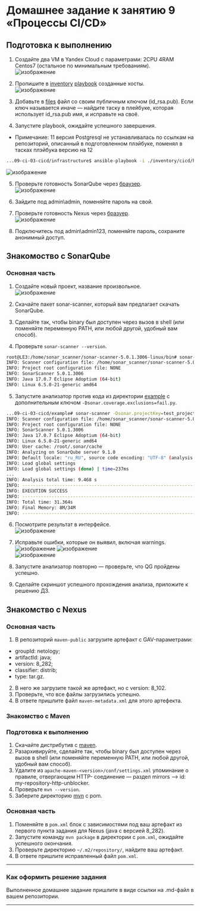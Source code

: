 # Домашнее задание к занятию 9 «Процессы CI/CD»

## Подготовка к выполнению

1. Создайте два VM в Yandex Cloud с параметрами: 2CPU 4RAM Centos7 (остальное по минимальным требованиям).  
![изображение](https://github.com/PetrMezentsev/homeworks/assets/124135353/f9804780-2b69-4a48-b615-2ef60c8ad38e)


2. Пропишите в [inventory](./infrastructure/inventory/cicd/hosts.yml) [playbook](./infrastructure/site.yml) созданные хосты.  
![изображение](https://github.com/PetrMezentsev/homeworks/assets/124135353/7d2361f7-a7cc-44fa-bfb2-1493c35213ca)


3. Добавьте в [files](./infrastructure/files/) файл со своим публичным ключом (id_rsa.pub). Если ключ называется иначе — найдите таску в плейбуке, которая использует id_rsa.pub имя, и исправьте на своё.
4. Запустите playbook, ожидайте успешного завершения.  
* Примечание: 11 версия Postgresql не устанавливалась по ссылкам на репозиторий, описанный в подготовленном плэйбуке, поменял в тасках плэйбука версию на 12
```bash
...09-ci-03-cicd/infrastructure$ ansible-playbook -i ./inventory/cicd/hosts.yml site.yml
```

![изображение](https://github.com/PetrMezentsev/homeworks/assets/124135353/bdde83ed-1658-44c0-961e-03cc3d34b383)


5. Проверьте готовность SonarQube через [браузер](http://localhost:9000).  
![изображение](https://github.com/PetrMezentsev/homeworks/assets/124135353/bf0ebd8c-3230-47fd-a6ef-e1a18f1540dd)

6. Зайдите под admin\admin, поменяйте пароль на свой.
7.  Проверьте готовность Nexus через [бразуер](http://localhost:8081).  
![изображение](https://github.com/PetrMezentsev/homeworks/assets/124135353/e22c8fe3-f5c8-4b83-b410-2c02153fccb9)

8. Подключитесь под admin\admin123, поменяйте пароль, сохраните анонимный доступ.

## Знакомоство с SonarQube

### Основная часть

1. Создайте новый проект, название произвольное.  
![изображение](https://github.com/PetrMezentsev/homeworks/assets/124135353/0746f9d7-9544-4e89-aced-876473528e90)

2. Скачайте пакет sonar-scanner, который вам предлагает скачать SonarQube.  
3. Сделайте так, чтобы binary был доступен через вызов в shell (или поменяйте переменную PATH, или любой другой, удобный вам способ).
4. Проверьте `sonar-scanner --version`.  
```bash
root@LE3:/home/sonar_scanner/sonar-scanner-5.0.1.3006-linux/bin# sonar-scanner --version
INFO: Scanner configuration file: /home/sonar_scanner/sonar-scanner-5.0.1.3006-linux/conf/sonar-scanner.properties
INFO: Project root configuration file: NONE
INFO: SonarScanner 5.0.1.3006
INFO: Java 17.0.7 Eclipse Adoptium (64-bit)
INFO: Linux 6.5.0-21-generic amd64
```
5. Запустите анализатор против кода из директории [example](./example) с дополнительным ключом `-Dsonar.coverage.exclusions=fail.py`.  
```bash
...09-ci-03-cicd/example# sonar-scanner -Dsonar.projectKey=test_project -Dsonar.sources=. -Dsonar.host.url=http://158.160.50.192:9000 -Dsonar.login=1745ace05a5b0905394fd1cc28db2c6842300acb -Dsonar.coverage.exclusions=fail.py
INFO: Scanner configuration file: /home/sonar_scanner/sonar-scanner-5.0.1.3006-linux/conf/sonar-scanner.properties
INFO: Project root configuration file: NONE
INFO: SonarScanner 5.0.1.3006
INFO: Java 17.0.7 Eclipse Adoptium (64-bit)
INFO: Linux 6.5.0-21-generic amd64
INFO: User cache: /root/.sonar/cache
INFO: Analyzing on SonarQube server 9.1.0
INFO: Default locale: "ru_RU", source code encoding: "UTF-8" (analysis is platform dependent)
INFO: Load global settings
INFO: Load global settings (done) | time=237ms
...
INFO: Analysis total time: 9.468 s
INFO: ------------------------------------------------------------------------
INFO: EXECUTION SUCCESS
INFO: ------------------------------------------------------------------------
INFO: Total time: 31.364s
INFO: Final Memory: 8M/34M
INFO: ------------------------------------------------------------------------
```
6. Посмотрите результат в интерфейсе.  
![изображение](https://github.com/PetrMezentsev/homeworks/assets/124135353/924e9d4d-8a63-4012-8721-91b09cbe4435)

7. Исправьте ошибки, которые он выявил, включая warnings.  
![изображение](https://github.com/PetrMezentsev/homeworks/assets/124135353/de63627e-84f5-4dc1-93d3-7cf71cb8ce0e)
![изображение](https://github.com/PetrMezentsev/homeworks/assets/124135353/b1bbdd22-ea7a-44e4-acf8-27ccaea5309c)  
![изображение](https://github.com/PetrMezentsev/homeworks/assets/124135353/2d0494c6-d924-4fa7-9603-919ae872aa27)

8. Запустите анализатор повторно — проверьте, что QG пройдены успешно.  

9. Сделайте скриншот успешного прохождения анализа, приложите к решению ДЗ.

## Знакомство с Nexus

### Основная часть

1. В репозиторий `maven-public` загрузите артефакт с GAV-параметрами:

 *    groupId: netology;
 *    artifactId: java;
 *    version: 8_282;
 *    classifier: distrib;
 *    type: tar.gz.
   
2. В него же загрузите такой же артефакт, но с version: 8_102.
3. Проверьте, что все файлы загрузились успешно.
4. В ответе пришлите файл `maven-metadata.xml` для этого артефекта.

### Знакомство с Maven

### Подготовка к выполнению

1. Скачайте дистрибутив с [maven](https://maven.apache.org/download.cgi).
2. Разархивируйте, сделайте так, чтобы binary был доступен через вызов в shell (или поменяйте переменную PATH, или любой другой, удобный вам способ).
3. Удалите из `apache-maven-<version>/conf/settings.xml` упоминание о правиле, отвергающем HTTP- соединение — раздел mirrors —> id: my-repository-http-unblocker.
4. Проверьте `mvn --version`.
5. Заберите директорию [mvn](./mvn) с pom.

### Основная часть

1. Поменяйте в `pom.xml` блок с зависимостями под ваш артефакт из первого пункта задания для Nexus (java с версией 8_282).
2. Запустите команду `mvn package` в директории с `pom.xml`, ожидайте успешного окончания.
3. Проверьте директорию `~/.m2/repository/`, найдите ваш артефакт.
4. В ответе пришлите исправленный файл `pom.xml`.

---

### Как оформить решение задания

Выполненное домашнее задание пришлите в виде ссылки на .md-файл в вашем репозитории.

---

